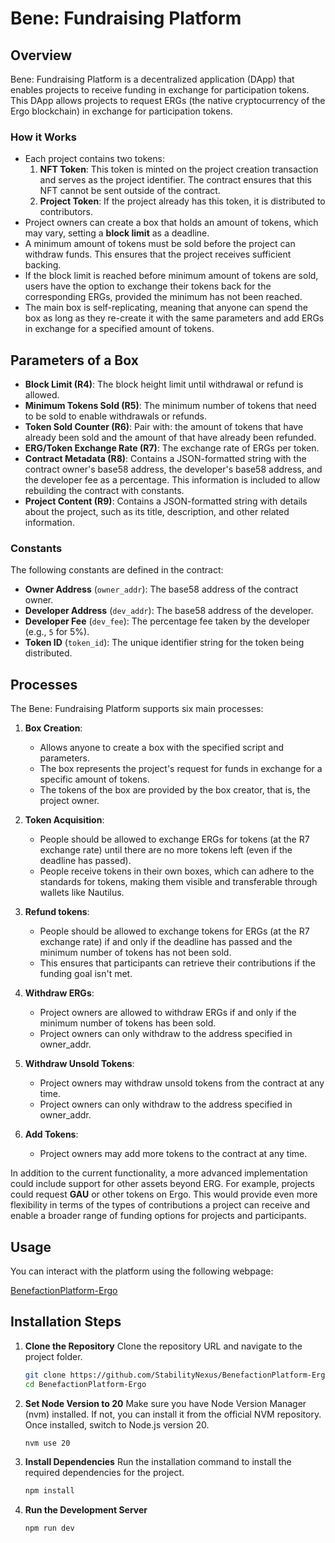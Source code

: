 # Bene: Fundraising Platform

## Overview
Bene: Fundraising Platform is a decentralized application (DApp) that enables projects to receive funding in exchange for participation tokens. This DApp allows projects to request ERGs (the native cryptocurrency of the Ergo blockchain) in exchange for participation tokens.

### How it Works
- Each project contains two tokens:
   1. **NFT Token**: This token is minted on the project creation transaction and serves as the project identifier. The contract ensures that this NFT cannot be sent outside of the contract.
   2. **Project Token**: If the project already has this token, it is distributed to contributors.
- Project owners can create a box that holds an amount of tokens, which may vary, setting a **block limit** as a deadline.
- A minimum amount of tokens must be sold before the project can withdraw funds. This ensures that the project receives sufficient backing.
- If the block limit is reached before minimum amount of tokens are sold, users have the option to exchange their tokens back for the corresponding ERGs, provided the minimum has not been reached.
- The main box is self-replicating, meaning that anyone can spend the box as long as they re-create it with the same parameters and add ERGs in exchange for a specified amount of tokens.

## Parameters of a Box

- **Block Limit (R4)**: The block height limit until withdrawal or refund is allowed.
- **Minimum Tokens Sold (R5)**: The minimum number of tokens that need to be sold to enable withdrawals or refunds.
- **Token Sold Counter (R6)**: Pair with: the amount of tokens that have already been sold and the amount of that have already been refunded.
- **ERG/Token Exchange Rate (R7)**: The exchange rate of ERGs per token.
- **Contract Metadata (R8)**: Contains a JSON-formatted string with the contract owner's base58 address, the developer's base58 address, and the developer fee as a percentage. This information is included to allow rebuilding the contract with constants.
- **Project Content (R9)**: Contains a JSON-formatted string with details about the project, such as its title, description, and other related information.

### Constants

The following constants are defined in the contract:

- **Owner Address** (`owner_addr`): The base58 address of the contract owner.
- **Developer Address** (`dev_addr`): The base58 address of the developer.
- **Developer Fee** (`dev_fee`): The percentage fee taken by the developer (e.g., `5` for 5%).
- **Token ID** (`token_id`): The unique identifier string for the token being distributed.


## Processes
The Bene: Fundraising Platform supports six main processes:

1. **Box Creation**: 
   - Allows anyone to create a box with the specified script and parameters.
   - The box represents the project's request for funds in exchange for a specific amount of tokens.
   - The tokens of the box are provided by the box creator, that is, the project owner.
   
2. **Token Acquisition**: 
   - People should be allowed to exchange ERGs for tokens (at the R7 exchange rate) until there are no more tokens left (even if the deadline has passed).
   - People receive tokens in their own boxes, which can adhere to the standards for tokens, making them visible and transferable through wallets like Nautilus.

3. **Refund tokens**: 
   - People should be allowed to exchange tokens for ERGs (at the R7 exchange rate) if and only if the deadline has passed and the minimum number of tokens has not been sold.
   - This ensures that participants can retrieve their contributions if the funding goal isn't met.

4. **Withdraw ERGs**: 
   - Project owners are allowed to withdraw ERGs if and only if the minimum number of tokens has been sold.
   - Project owners can only withdraw to the address specified in owner_addr.

5. **Withdraw Unsold Tokens**:
   - Project owners may withdraw unsold tokens from the contract at any time.
   - Project owners can only withdraw to the address specified in owner_addr.

6. **Add Tokens**:
   - Project owners may add more tokens to the contract at any time.

In addition to the current functionality, a more advanced implementation could include support for other assets beyond ERG. For example, projects could request **GAU** or other tokens on Ergo. This would provide even more flexibility in terms of the types of contributions a project can receive and enable a broader range of funding options for projects and participants.

## Usage

You can interact with the platform using the following webpage:

[BenefactionPlatform-Ergo](https://stabilitynexus.github.io/BenefactionPlatform-Ergo/)

## Installation Steps

1. **Clone the Repository**
Clone the repository URL and navigate to the project folder.
   ```bash
   git clone https://github.com/StabilityNexus/BenefactionPlatform-Ergo
   cd BenefactionPlatform-Ergo
   ```

2. **Set Node Version to 20**
Make sure you have Node Version Manager (nvm) installed. If not, you can install it from the official NVM repository. Once installed, switch to Node.js version 20.
   ```bash
   nvm use 20
   ```

3. **Install Dependencies**
Run the installation command to install the required dependencies for the project.
   ```bash
   npm install
   ```

4. **Run the Development Server**
   ```bash
   npm run dev
   ```
